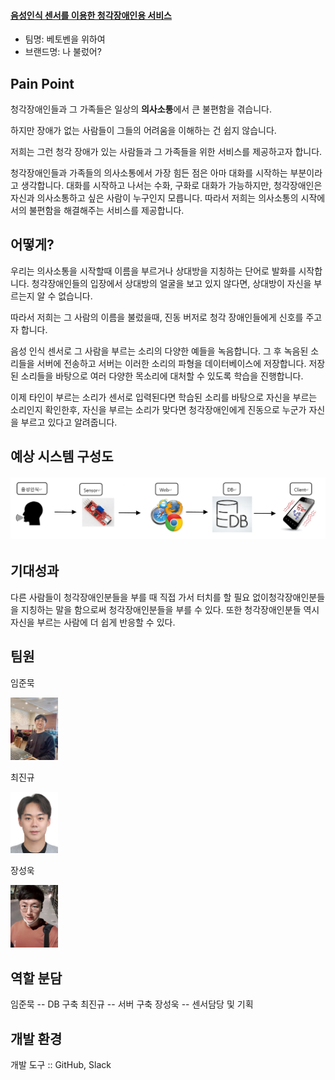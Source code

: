 #### **<u>음성인식 센서를 이용한 청각장애인용 서비스</u>**



- 팀명: 베토벤을 위하여
- 브랜드명: 나 불렀어?



## Pain Point

청각장애인들과 그 가족들은 일상의 **의사소통**에서 큰 불편함을 겪습니다. 

하지만 장애가 없는 사람들이 그들의 어려움을 이해하는 건 쉽지 않습니다. 

저희는 그런 청각 장애가 있는 사람들과 그 가족들을 위한 서비스를 제공하고자 합니다.  

청각장애인들과 가족들의 의사소통에서 가장 힘든 점은 아마 대화를 시작하는 부분이라고 생각합니다. 대화를 시작하고 나서는 수화, 구화로 대화가 가능하지만, 청각장애인은 자신과 의사소통하고 싶은 사람이 누구인지 모릅니다.  따라서 저희는 의사소통의 시작에서의 불편함을 해결해주는 서비스를 제공합니다.



## 어떻게?

우리는 의사소통을 시작할때 이름을 부르거나 상대방을 지칭하는 단어로 발화를 시작합니다. 청각장애인들의 입장에서 상대방의 얼굴을 보고 있지 않다면, 상대방이 자신을 부르는지 알 수 없습니다.

따라서 저희는 그 사람의 이름을 불렀을때,  진동 버저로 청각 장애인들에게 신호를 주고자 합니다.

음성 인식 센서로 그 사람을 부르는 소리의 다양한 예들을 녹음합니다.  그 후 녹음된 소리들을 서버에 전송하고 서버는 이러한 소리의 파형을 데이터베이스에 저장합니다. 저장된 소리들을 바탕으로 여러 다양한 목소리에 대처할 수 있도록 학습을 진행합니다. 

이제 타인이 부르는 소리가 센서로 입력된다면 학습된 소리를 바탕으로 자신을 부르는 소리인지 확인한후, 자신을 부르는 소리가 맞다면 청각장애인에게 진동으로 누군가 자신을 부르고 있다고 알려줍니다.



## 예상 시스템 구성도



###### <img src="https://github.com/baekkom180/CapstoneDesign-Project/blob/master/images/%EA%B5%AC%EC%83%81%EB%8F%84.png" >




## 기대성과

다른 사람들이 청각장애인분들을 부를 때 직접 가서 터치를 할 필요 없이청각장애인분들을 지칭하는 말을 함으로써 청각장애인분들을 부를 수 있다.  또한 청각장애인분들 역시 자신을 부르는 사람에 더 쉽게 반응할 수 있다.

## 팀원
임준묵

<img src="https://github.com/baekkom180/CapstoneDesign-Project/blob/master/images/%EC%9E%84%EC%A4%80%EB%AC%B5.jpg" width="15%" height="15%">

최진규

<img src="https://github.com/baekkom180/CapstoneDesign-Project/blob/master/images/%EC%B5%9C%EC%A7%84%EA%B7%9C.jpg" width="15%" height="15%">

장성욱

<img src="https://github.com/baekkom180/CapstoneDesign-Project/blob/master/images/%EC%9E%A5%EC%84%B1%EC%9A%B1.jpg" width="15%" height="15%">

## 역할 분담
임준묵 -- DB 구축
최진규 -- 서버 구축
장성욱 -- 센서담당 및 기획

## 개발 환경
개발 도구 :: GitHub, Slack
